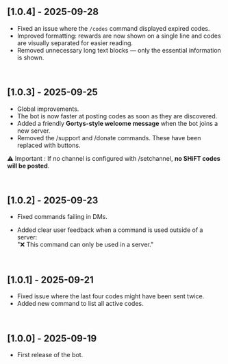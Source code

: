 ## [1.0.4] - 2025-09-28

- Fixed an issue where the `/codes` command displayed expired codes.  
- Improved formatting: rewards are now shown on a single line and codes are visually separated for easier reading.  
- Removed unnecessary long text blocks — only the essential information is shown. 

<br>

## [1.0.3] - 2025-09-25

- Global improvements.
- The bot is now faster at posting codes as soon as they are discovered.
- Added a friendly **Gortys-style welcome message** when the bot joins a new server.
- Removed the /support and /donate commands. These have been replaced with buttons.

⚠️ Important : If no channel is configured with /setchannel, **no SHiFT codes will be posted**.  

<br>

## [1.0.2] - 2025-09-23

  - Fixed commands failing in DMs.
  
  - Added clear user feedback when a command is used outside of a server:<br>
  "❌ This command can only be used in a server."

<br>

## [1.0.1] - 2025-09-21

- Fixed issue where the last four codes might have been sent twice.
- Added new command to list all active codes.

<br>

## [1.0.0] - 2025-09-19
- First release of the bot.
